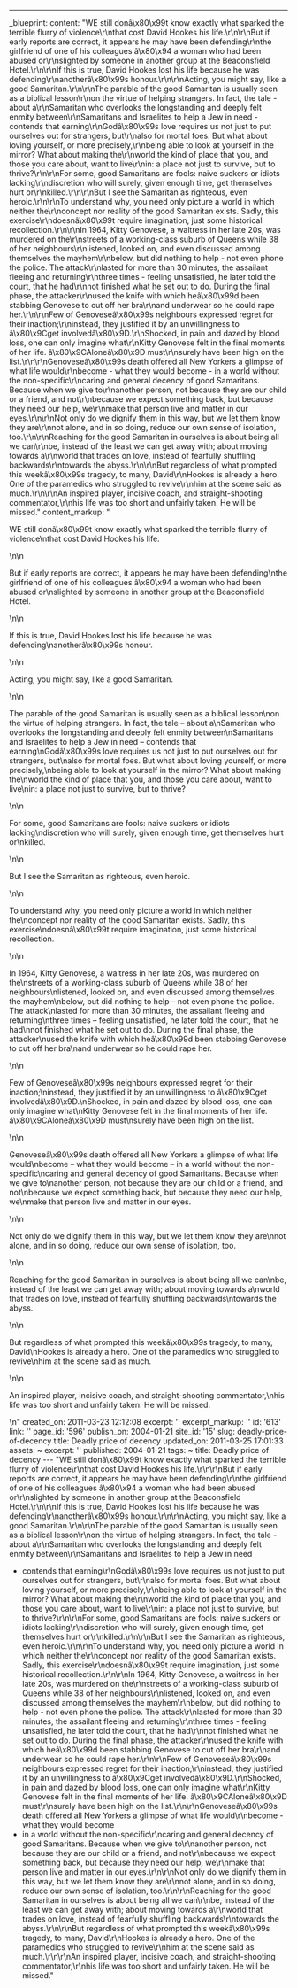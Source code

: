 ---
_blueprint:
  content: "WE still donâ\x80\x99t know exactly what sparked the terrible flurry of
    violence\r\nthat cost David Hookes his life.\r\n\r\nBut if early reports are correct,
    it appears he may have been defending\r\nthe girlfriend of one of his colleagues
    â\x80\x94 a woman who had been abused or\r\nslighted by someone in another group
    at the Beaconsfield Hotel.\r\n\r\nIf this is true, David Hookes lost his life
    because he was defending\r\nanotherâ\x80\x99s honour.\r\n\r\nActing, you might
    say, like a good Samaritan.\r\n\r\nThe parable of the good Samaritan is usually
    seen as a biblical lesson\r\non the virtue of helping strangers. In fact, the
    tale - about a\r\nSamaritan who overlooks the longstanding and deeply felt enmity
    between\r\nSamaritans and Israelites to help a Jew in need - contends that earning\r\nGodâ\x80\x99s
    love requires us not just to put ourselves out for strangers, but\r\nalso for
    mortal foes. But what about loving yourself, or more precisely,\r\nbeing able
    to look at yourself in the mirror? What about making the\r\nworld the kind of
    place that you, and those you care about, want to live\r\nin: a place not just
    to survive, but to thrive?\r\n\r\nFor some, good Samaritans are fools: naive suckers
    or idiots lacking\r\ndiscretion who will surely, given enough time, get themselves
    hurt or\r\nkilled.\r\n\r\nBut I see the Samaritan as righteous, even heroic.\r\n\r\nTo
    understand why, you need only picture a world in which neither the\r\nconcept
    nor reality of the good Samaritan exists. Sadly, this exercise\r\ndoesnâ\x80\x99t
    require imagination, just some historical recollection.\r\n\r\nIn 1964, Kitty
    Genovese, a waitress in her late 20s, was murdered on the\r\nstreets of a working-class
    suburb of Queens while 38 of her neighbours\r\nlistened, looked on, and even discussed
    among themselves the mayhem\r\nbelow, but did nothing to help - not even phone
    the police. The attack\r\nlasted for more than 30 minutes, the assailant fleeing
    and returning\r\nthree times - feeling unsatisfied, he later told the court, that
    he had\r\nnot finished what he set out to do. During the final phase, the attacker\r\nused
    the knife with which heâ\x80\x99d been stabbing Genovese to cut off her bra\r\nand
    underwear so he could rape her.\r\n\r\nFew of Genoveseâ\x80\x99s neighbours expressed
    regret for their inaction;\r\ninstead, they justified it by an unwillingness to
    â\x80\x9Cget involvedâ\x80\x9D.\r\nShocked, in pain and dazed by blood loss, one
    can only imagine what\r\nKitty Genovese felt in the final moments of her life.
    â\x80\x9CAloneâ\x80\x9D must\r\nsurely have been high on the list.\r\n\r\nGenoveseâ\x80\x99s
    death offered all New Yorkers a glimpse of what life would\r\nbecome - what they
    would become - in a world without the non-specific\r\ncaring and general decency
    of good Samaritans. Because when we give to\r\nanother person, not because they
    are our child or a friend, and not\r\nbecause we expect something back, but because
    they need our help, we\r\nmake that person live and matter in our eyes.\r\n\r\nNot
    only do we dignify them in this way, but we let them know they are\r\nnot alone,
    and in so doing, reduce our own sense of isolation, too.\r\n\r\nReaching for the
    good Samaritan in ourselves is about being all we can\r\nbe, instead of the least
    we can get away with; about moving towards a\r\nworld that trades on love, instead
    of fearfully shuffling backwards\r\ntowards the abyss.\r\n\r\nBut regardless of
    what prompted this weekâ\x80\x99s tragedy, to many, David\r\nHookes is already
    a hero. One of the paramedics who struggled to revive\r\nhim at the scene said
    as much.\r\n\r\nAn inspired player, incisive coach, and straight-shooting commentator,\r\nhis
    life was too short and unfairly taken. He will be missed."
  content_markup: "<p>WE still donâ\x80\x99t know exactly what sparked the terrible
    flurry of violence\nthat cost David Hookes his life.</p>\n\n<p>But if early reports
    are correct, it appears he may have been defending\nthe girlfriend of one of his
    colleagues â\x80\x94 a woman who had been abused or\nslighted by someone in another
    group at the Beaconsfield Hotel.</p>\n\n<p>If this is true, David Hookes lost
    his life because he was defending\nanotherâ\x80\x99s honour.</p>\n\n<p>Acting,
    you might say, like a good Samaritan.</p>\n\n<p>The parable of the good Samaritan
    is usually seen as a biblical lesson\non the virtue of helping strangers. In fact,
    the tale &ndash; about a\nSamaritan who overlooks the longstanding and deeply
    felt enmity between\nSamaritans and Israelites to help a Jew in need &ndash; contends
    that earning\nGodâ\x80\x99s love requires us not just to put ourselves out for
    strangers, but\nalso for mortal foes. But what about loving yourself, or more
    precisely,\nbeing able to look at yourself in the mirror? What about making the\nworld
    the kind of place that you, and those you care about, want to live\nin: a place
    not just to survive, but to thrive?</p>\n\n<p>For some, good Samaritans are fools:
    naive suckers or idiots lacking\ndiscretion who will surely, given enough time,
    get themselves hurt or\nkilled.</p>\n\n<p>But I see the Samaritan as righteous,
    even heroic.</p>\n\n<p>To understand why, you need only picture a world in which
    neither the\nconcept nor reality of the good Samaritan exists. Sadly, this exercise\ndoesnâ\x80\x99t
    require imagination, just some historical recollection.</p>\n\n<p>In 1964, Kitty
    Genovese, a waitress in her late 20s, was murdered on the\nstreets of a working-class
    suburb of Queens while 38 of her neighbours\nlistened, looked on, and even discussed
    among themselves the mayhem\nbelow, but did nothing to help &ndash; not even phone
    the police. The attack\nlasted for more than 30 minutes, the assailant fleeing
    and returning\nthree times &ndash; feeling unsatisfied, he later told the court,
    that he had\nnot finished what he set out to do. During the final phase, the attacker\nused
    the knife with which heâ\x80\x99d been stabbing Genovese to cut off her bra\nand
    underwear so he could rape her.</p>\n\n<p>Few of Genoveseâ\x80\x99s neighbours
    expressed regret for their inaction;\ninstead, they justified it by an unwillingness
    to â\x80\x9Cget involvedâ\x80\x9D.\nShocked, in pain and dazed by blood loss,
    one can only imagine what\nKitty Genovese felt in the final moments of her life.
    â\x80\x9CAloneâ\x80\x9D must\nsurely have been high on the list.</p>\n\n<p>Genoveseâ\x80\x99s
    death offered all New Yorkers a glimpse of what life would\nbecome &ndash; what
    they would become &ndash; in a world without the non-specific\ncaring and general
    decency of good Samaritans. Because when we give to\nanother person, not because
    they are our child or a friend, and not\nbecause we expect something back, but
    because they need our help, we\nmake that person live and matter in our eyes.</p>\n\n<p>Not
    only do we dignify them in this way, but we let them know they are\nnot alone,
    and in so doing, reduce our own sense of isolation, too.</p>\n\n<p>Reaching for
    the good Samaritan in ourselves is about being all we can\nbe, instead of the
    least we can get away with; about moving towards a\nworld that trades on love,
    instead of fearfully shuffling backwards\ntowards the abyss.</p>\n\n<p>But regardless
    of what prompted this weekâ\x80\x99s tragedy, to many, David\nHookes is already
    a hero. One of the paramedics who struggled to revive\nhim at the scene said as
    much.</p>\n\n<p>An inspired player, incisive coach, and straight-shooting commentator,\nhis
    life was too short and unfairly taken. He will be missed.</p>\n"
  created_on: 2011-03-23 12:12:08
  excerpt: ''
  excerpt_markup: ''
  id: '613'
  link: ''
  page_id: '596'
  publish_on: 2004-01-21
  site_id: '15'
  slug: deadly-price-of-decency
  title: Deadly price of decency
  updated_on: 2011-03-25 17:01:33
assets: ~
excerpt: ''
published: 2004-01-21
tags: ~
title: Deadly price of decency
--- "WE still donâ\x80\x99t know exactly what sparked the terrible flurry of violence\r\nthat
  cost David Hookes his life.\r\n\r\nBut if early reports are correct, it appears
  he may have been defending\r\nthe girlfriend of one of his colleagues â\x80\x94
  a woman who had been abused or\r\nslighted by someone in another group at the Beaconsfield
  Hotel.\r\n\r\nIf this is true, David Hookes lost his life because he was defending\r\nanotherâ\x80\x99s
  honour.\r\n\r\nActing, you might say, like a good Samaritan.\r\n\r\nThe parable
  of the good Samaritan is usually seen as a biblical lesson\r\non the virtue of helping
  strangers. In fact, the tale - about a\r\nSamaritan who overlooks the longstanding
  and deeply felt enmity between\r\nSamaritans and Israelites to help a Jew in need
  - contends that earning\r\nGodâ\x80\x99s love requires us not just to put ourselves
  out for strangers, but\r\nalso for mortal foes. But what about loving yourself,
  or more precisely,\r\nbeing able to look at yourself in the mirror? What about making
  the\r\nworld the kind of place that you, and those you care about, want to live\r\nin:
  a place not just to survive, but to thrive?\r\n\r\nFor some, good Samaritans are
  fools: naive suckers or idiots lacking\r\ndiscretion who will surely, given enough
  time, get themselves hurt or\r\nkilled.\r\n\r\nBut I see the Samaritan as righteous,
  even heroic.\r\n\r\nTo understand why, you need only picture a world in which neither
  the\r\nconcept nor reality of the good Samaritan exists. Sadly, this exercise\r\ndoesnâ\x80\x99t
  require imagination, just some historical recollection.\r\n\r\nIn 1964, Kitty Genovese,
  a waitress in her late 20s, was murdered on the\r\nstreets of a working-class suburb
  of Queens while 38 of her neighbours\r\nlistened, looked on, and even discussed
  among themselves the mayhem\r\nbelow, but did nothing to help - not even phone the
  police. The attack\r\nlasted for more than 30 minutes, the assailant fleeing and
  returning\r\nthree times - feeling unsatisfied, he later told the court, that he
  had\r\nnot finished what he set out to do. During the final phase, the attacker\r\nused
  the knife with which heâ\x80\x99d been stabbing Genovese to cut off her bra\r\nand
  underwear so he could rape her.\r\n\r\nFew of Genoveseâ\x80\x99s neighbours expressed
  regret for their inaction;\r\ninstead, they justified it by an unwillingness to
  â\x80\x9Cget involvedâ\x80\x9D.\r\nShocked, in pain and dazed by blood loss, one
  can only imagine what\r\nKitty Genovese felt in the final moments of her life. â\x80\x9CAloneâ\x80\x9D
  must\r\nsurely have been high on the list.\r\n\r\nGenoveseâ\x80\x99s death offered
  all New Yorkers a glimpse of what life would\r\nbecome - what they would become
  - in a world without the non-specific\r\ncaring and general decency of good Samaritans.
  Because when we give to\r\nanother person, not because they are our child or a friend,
  and not\r\nbecause we expect something back, but because they need our help, we\r\nmake
  that person live and matter in our eyes.\r\n\r\nNot only do we dignify them in this
  way, but we let them know they are\r\nnot alone, and in so doing, reduce our own
  sense of isolation, too.\r\n\r\nReaching for the good Samaritan in ourselves is
  about being all we can\r\nbe, instead of the least we can get away with; about moving
  towards a\r\nworld that trades on love, instead of fearfully shuffling backwards\r\ntowards
  the abyss.\r\n\r\nBut regardless of what prompted this weekâ\x80\x99s tragedy, to
  many, David\r\nHookes is already a hero. One of the paramedics who struggled to
  revive\r\nhim at the scene said as much.\r\n\r\nAn inspired player, incisive coach,
  and straight-shooting commentator,\r\nhis life was too short and unfairly taken.
  He will be missed."
